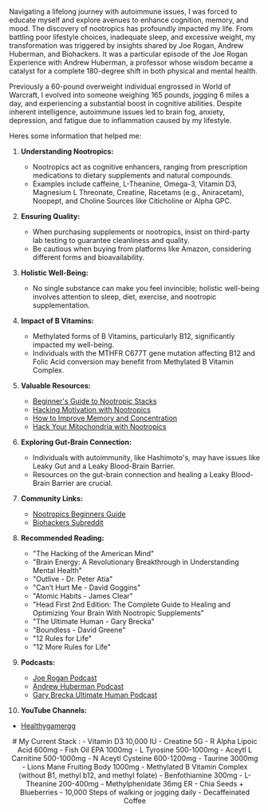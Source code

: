 Navigating a lifelong journey with autoimmune issues, I was forced to educate myself and explore avenues to enhance cognition, memory, and mood. The discovery of nootropics has profoundly impacted my life. From battling poor lifestyle choices, inadequate sleep, and excessive weight, my transformation was triggered by insights shared by Joe Rogan, Andrew Huberman, and Biohackers. It was a particular episode of the Joe Rogan Experience with Andrew Huberman, a professor whose wisdom became a catalyst for a complete 180-degree shift in both physical and mental health.

Previously a 60-pound overweight individual engrossed in World of Warcraft, I evolved into someone weighing 165 pounds, jogging 6 miles a day, and experiencing a substantial boost in cognitive abilities. Despite inherent intelligence, autoimmune issues led to brain fog, anxiety, depression, and fatigue due to inflammation caused by my lifestyle.

Heres some information that helped me:

1. **Understanding Nootropics:**
   - Nootropics act as cognitive enhancers, ranging from prescription medications to dietary supplements and natural compounds.
   - Examples include caffeine, L-Theanine, Omega-3, Vitamin D3, Magnesium L Threonate, Creatine, Racetams (e.g., Aniracetam), Noopept, and Choline Sources like Citicholine or Alpha GPC.

2. **Ensuring Quality:**
   - When purchasing supplements or nootropics, insist on third-party lab testing to guarantee cleanliness and quality.
   - Be cautious when buying from platforms like Amazon, considering different forms and bioavailability.

3. **Holistic Well-Being:**
   - No single substance can make you feel invincible; holistic well-being involves attention to sleep, diet, exercise, and nootropic supplementation.

4. **Impact of B Vitamins:**
   - Methylated forms of B Vitamins, particularly B12, significantly impacted my well-being.
   - Individuals with the MTHFR C677T gene mutation affecting B12 and Folic Acid conversion may benefit from Methylated B Vitamin Complex.

5. **Valuable Resources:**
   - [Beginner's Guide to Nootropic Stacks](https://nootropicsexpert.com/beginners-guide-to-nootropic-stacks/)
   - [Hacking Motivation with Nootropics](https://nootropicsexpert.com/hacking-motivation-with-nootropics/)
   - [How to Improve Memory and Concentration](https://nootropicsexpert.com/how-to-improve-memory-and-concentration/)
   - [Hack Your Mitochondria with Nootropics](https://nootropicsexpert.com/hack-your-mitochondria-with-nootropics/)

6. **Exploring Gut-Brain Connection:**
   - Individuals with autoimmunity, like Hashimoto's, may have issues like Leaky Gut and a Leaky Blood-Brain Barrier.
   - Resources on the gut-brain connection and healing a Leaky Blood-Brain Barrier are crucial.

7. **Community Links:**
   - [Nootropics Beginners Guide](https://old.reddit.com/r/Nootropics/wiki/beginners)
   - [Biohackers Subreddit](https://old.reddit.com/r/Biohackers/)

8. **Recommended Reading:**
   - "The Hacking of the American Mind"
   - "Brain Energy: A Revolutionary Breakthrough in Understanding Mental Health"
   - "Outlive - Dr. Peter Atia"
   - "Can’t Hurt Me - David Goggins"
   - "Atomic Habits - James Clear"
   - "Head First 2nd Edition: The Complete Guide to Healing and Optimizing Your Brain With Nootropic Supplements"
   - "The Ultimate Human - Gary Brecka"
   - "Boundless - David Greene"
   - "12 Rules for Life"
   - "12 More Rules for Life"

9. **Podcasts:**
   - [Joe Rogan Podcast](https://open.spotify.com/show/4rOoJ6Egrf8K2IrywzwOMk)
   - [Andrew Huberman Podcast](https://www.hubermanlab.com/podcast)
   - [Gary Brecka Ultimate Human Podcast](https://open.spotify.com/show/5Xk07pMVqkqjFvxDl45ISX)

10. **YouTube Channels:**
   - [Healthygamergg](https://www.youtube.com/c/HealthyGamerGG)

<div align="center">
# My Current Stack :
- Vitamin D3 10,000 IU
- Creatine 5G
- R Alpha Lipoic Acid 600mg
- Fish Oil EPA 1000mg
- L Tyrosine 500-1000mg
- Aceytl L Carnitine 500-1000mg
- N Aceytl Cysteine 600-1200mg
- Taurine 3000mg
- Lions Mane Fruiting Body 1000mg
- Methylated B Vitamin Complex (without B1, methyl b12, and methyl folate)
- Benfothiamine 300mg
- L-Theanine 200-400mg
- Methylphenidate 36mg ER
- Chia Seeds + Blueberries
- 10,000 Steps of walking or jogging daily
- Decaffeinated Coffee
</div>